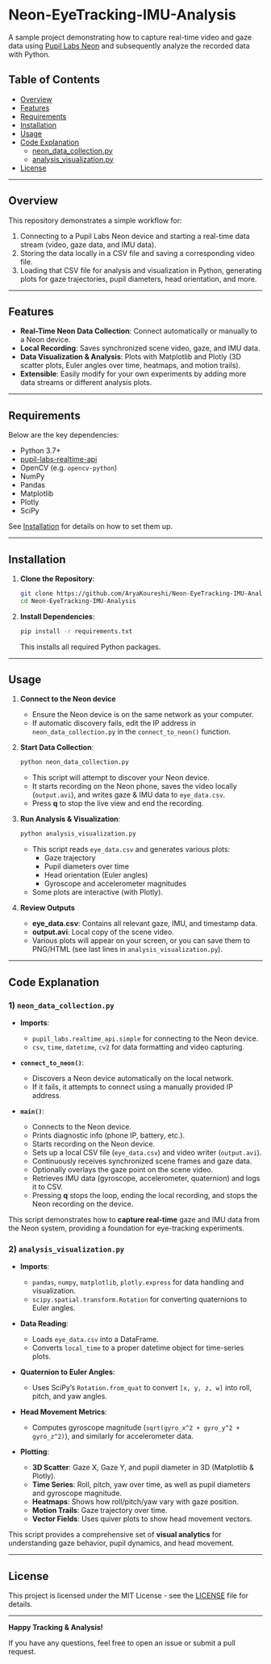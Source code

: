 # Neon-EyeTracking-IMU-Analysis

A sample project demonstrating how to capture real-time video and gaze data using [Pupil Labs Neon](https://docs.pupil-labs.com/neon/) and subsequently analyze the recorded data with Python.

## Table of Contents
- [Overview](#overview)
- [Features](#features)
- [Requirements](#requirements)
- [Installation](#installation)
- [Usage](#usage)
- [Code Explanation](#code-explanation)
  - [neon_data_collection.py](#1-neon_data_collectionpy)
  - [analysis_visualization.py](#2-analysis_visualizationpy)
- [License](#license)

---

## Overview

This repository demonstrates a simple workflow for:
1. Connecting to a Pupil Labs Neon device and starting a real-time data stream (video, gaze data, and IMU data).
2. Storing the data locally in a CSV file and saving a corresponding video file.
3. Loading that CSV file for analysis and visualization in Python, generating plots for gaze trajectories, pupil diameters, head orientation, and more.

---

## Features

- **Real-Time Neon Data Collection**: Connect automatically or manually to a Neon device.  
- **Local Recording**: Saves synchronized scene video, gaze, and IMU data.  
- **Data Visualization & Analysis**: Plots with Matplotlib and Plotly (3D scatter plots, Euler angles over time, heatmaps, and motion trails).  
- **Extensible**: Easily modify for your own experiments by adding more data streams or different analysis plots.

---

## Requirements

Below are the key dependencies:

- Python 3.7+  
- [pupil-labs-realtime-api](https://pypi.org/project/pupil-labs-realtime-api/)  
- OpenCV (e.g. `opencv-python`)  
- NumPy  
- Pandas  
- Matplotlib  
- Plotly  
- SciPy  

See [Installation](#installation) for details on how to set them up.

---

## Installation

1. **Clone the Repository**:
   ```bash
   git clone https://github.com/AryaKoureshi/Neon-EyeTracking-IMU-Analysis.git
   cd Neon-EyeTracking-IMU-Analysis
   ```

2. **Install Dependencies**:
   ```bash
   pip install -r requirements.txt
   ```
   This installs all required Python packages.

---

## Usage

1. **Connect to the Neon device**  
   - Ensure the Neon device is on the same network as your computer.  
   - If automatic discovery fails, edit the IP address in `neon_data_collection.py` in the `connect_to_neon()` function.

2. **Start Data Collection**:
   ```bash
   python neon_data_collection.py
   ```
   - This script will attempt to discover your Neon device.  
   - It starts recording on the Neon phone, saves the video locally (`output.avi`), and writes gaze & IMU data to `eye_data.csv`.
   - Press **q** to stop the live view and end the recording.

3. **Run Analysis & Visualization**:
   ```bash
   python analysis_visualization.py
   ```
   - This script reads `eye_data.csv` and generates various plots:  
     - Gaze trajectory  
     - Pupil diameters over time  
     - Head orientation (Euler angles)  
     - Gyroscope and accelerometer magnitudes  
   - Some plots are interactive (with Plotly).

4. **Review Outputs**  
   - **eye_data.csv**: Contains all relevant gaze, IMU, and timestamp data.  
   - **output.avi**: Local copy of the scene video.  
   - Various plots will appear on your screen, or you can save them to PNG/HTML (see last lines in `analysis_visualization.py`).

---

## Code Explanation

### 1) `neon_data_collection.py`

- **Imports**:  
  - `pupil_labs.realtime_api.simple` for connecting to the Neon device.  
  - `csv`, `time`, `datetime`, `cv2` for data formatting and video capturing.  

- **`connect_to_neon()`**:  
  - Discovers a Neon device automatically on the local network.  
  - If it fails, it attempts to connect using a manually provided IP address.

- **`main()`**:  
  - Connects to the Neon device.  
  - Prints diagnostic info (phone IP, battery, etc.).  
  - Starts recording on the Neon device.  
  - Sets up a local CSV file (`eye_data.csv`) and video writer (`output.avi`).  
  - Continuously receives synchronized scene frames and gaze data.  
  - Optionally overlays the gaze point on the scene video.  
  - Retrieves IMU data (gyroscope, accelerometer, quaternion) and logs it to CSV.  
  - Pressing **q** stops the loop, ending the local recording, and stops the Neon recording on the device.

This script demonstrates how to **capture real-time** gaze and IMU data from the Neon system, providing a foundation for eye-tracking experiments.

### 2) `analysis_visualization.py`

- **Imports**:  
  - `pandas`, `numpy`, `matplotlib`, `plotly.express` for data handling and visualization.  
  - `scipy.spatial.transform.Rotation` for converting quaternions to Euler angles.

- **Data Reading**:
  - Loads `eye_data.csv` into a DataFrame.  
  - Converts `local_time` to a proper datetime object for time-series plots.

- **Quaternion to Euler Angles**:  
  - Uses SciPy’s `Rotation.from_quat` to convert `[x, y, z, w]` into roll, pitch, and yaw angles.

- **Head Movement Metrics**:
  - Computes gyroscope magnitude (`sqrt(gyro_x^2 + gyro_y^2 + gyro_z^2)`), and similarly for accelerometer data.

- **Plotting**:
  - **3D Scatter**: Gaze X, Gaze Y, and pupil diameter in 3D (Matplotlib & Plotly).  
  - **Time Series**: Roll, pitch, yaw over time, as well as pupil diameters and gyroscope magnitude.  
  - **Heatmaps**: Shows how roll/pitch/yaw vary with gaze position.  
  - **Motion Trails**: Gaze trajectory over time.  
  - **Vector Fields**: Uses quiver plots to show head movement vectors.

This script provides a comprehensive set of **visual analytics** for understanding gaze behavior, pupil dynamics, and head movement.

---

## License

This project is licensed under the MIT License - see the [LICENSE](LICENSE) file for details.

---

**Happy Tracking & Analysis!**

If you have any questions, feel free to open an issue or submit a pull request.
```
